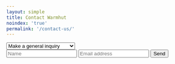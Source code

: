 ```yaml
---
layout: simple
title: Contact Warmhut
noindex: 'true'
permalink: '/contact-us/'
---
```

<section class = 'sasa insight whole'>
  <div class = 'widget'>
    <div class = 'continue previous'><i class = 'icon icon-cancel'></i></div>
    <div class = 'piece'>
      <form action = 'https://formspree.io/support@warmhutgroup.com' method = 'POST' id = 'enquire'>
        <div class = 'select-wrapper'><select name="Subject" id="Subject" class="custom-select subject" placeholder="Hello, I would like to">
          <option value = 'Make a general inquiry'>Make a general inquiry</option>
          <option value = 'Request a price quote'>Request a price quote</option>
          <option value = 'Subscribe for mail updates'>Subscribe for mail updates</option>
        </select></div>
        <input type = 'text' name = 'name' id = 'name' placeholder = 'Name' required>
        <input type = 'email' name = 'email' id = 'email' placeholder = 'Email address' required>
        <input type = 'submit' class = 'submit' value = 'Send'> 
      </form>
    </div>
  </div>
</section>
